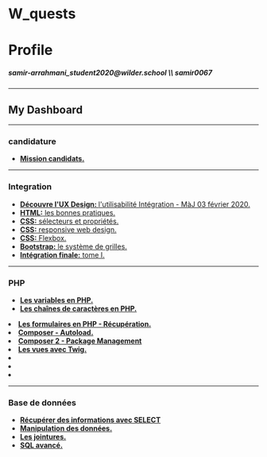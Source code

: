 # W_quests
<h1>Profile</h1>
<h5>samir-arrahmani_student2020@wilder.school \\ samir0067</h5>

<hr>
<h2>My Dashboard</h2>
<hr>

<h3>candidature</h3>
<ul>
    <li>
        <a href="https://github.com/samir0067/W_quests/tree/master/MissionCandidats">
        <strong>Mission candidats.</strong>
        </a> 
    </li>
</ul>
<hr>

<h3>Integration</h3>
<ul>
    <li>
        <a href="https://github.com/samir0067/W_quests/tree/master/Integration/UxDesign">
        <strong>Découvre l'UX Design: </strong>l'utilisabilité Intégration - MàJ 03 février 2020.
        </a> 
    </li>
    <li>
        <a href="https://github.com/samir0067/W_quests/tree/master/Integration/htmlBonnePratique">
        <strong>HTML:</strong> les bonnes pratiques.
        </a>     
        </li>
    <li>
        <a href="https://github.com/samir0067/W_quests/tree/master/Integration/cssS%C3%A9lecteurPropri%C3%A9t%C3%A9">
         <strong>CSS:</strong> sélecteurs et propriétés.
        </a> 
    </li>
    <li>
        <a href="https://github.com/samir0067/W_quests/tree/master/Integration/cssResponsiveDesign">
        <strong>CSS:</strong> responsive web design.
        </a> 
    </li>
    <li>
        <a href="https://github.com/samir0067/W_quests/tree/master/Integration/cssFlexbox">
        <strong>CSS:</strong> Flexbox.
        </a> 
    </li>
    <li>
        <a href="https://github.com/samir0067/W_quests/tree/master/Integration/%20bootstrapSyst%C3%A8meGrille">
        <strong>Bootstrap:</strong> le système de grilles.
        </a> 
    </li>
    <li>
        <a href="https://github.com/samir0067/W_quests/tree/master/Integration/int%C3%A9grationFinaleTome1">
        <strong>Intégration finale:</strong> tome I.
        </a> 
    </li>
</ul>
<hr>

<h3>PHP</h3>
<ul>
    <li>
        <a href="https://github.com/samir0067/W_quests/tree/master/PHP/lesSha%C3%AEnesCaract%C3%A8resPHP">
        <strong>Les variables en PHP.</strong>
        </a>
    </li>
    <li>
        <a href="https://github.com/samir0067/W_quests/tree/master/PHP/lesSha%C3%AEnesCaract%C3%A8resPHP">
        <strong>Les chaînes de caractères en PHP.</strong>
        </a>
    </li>
</ul>
    <li>
        <a href="https://github.com/samir0067/W_quests/tree/master/PHP/lesFormulairesEnPHPRecuperation">
        <strong>Les formulaires en PHP - Récupération.</strong>
        </a>
    </li>
    <li>
        <a href="https://github.com/samir0067/W_quests/tree/master/PHP/ComposerAutoload">
        <strong>Composer - Autoload.</strong>
        </a>
    </li>
    <li>
        <a href="https://github.com/samir0067/W_quests/tree/master/PHP/Composer2PackageManagement">
        <strong>Composer 2 - Package Management</strong>
        </a>
    </li>
    <li>
        <a href="">
        <strong>Les vues avec Twig.</strong>
        </a>
    </li>
    <li>
        <a href="">
        </a>
    </li>
    <li>
        <a href="">
        </a>
    </li>
    <li>
        <a href="">
        </a>
    </li>
<hr>

<h3>Base de données</h3>
<ul>
    <li>
        <a href="https://github.com/samir0067/W_quests/tree/master/Base%20de%20donn%C3%A9es/recupInfoSELECT">
        <strong>Récupérer des informations avec SELECT</strong>
        </a>
    </li>
    <li>
        <a href="https://github.com/samir0067/W_quests/tree/master/Base%20de%20donn%C3%A9es/manipDesDonn%C3%A9es">
        <strong>Manipulation des données.</strong>
        </a>
    </li>
    <li>
        <a href="https://github.com/samir0067/W_quests/tree/master/Base%20de%20donn%C3%A9es/lesJointures">
        <strong>Les jointures.</strong>
        </a>
    </li>
    <li>
        <a href="https://github.com/samir0067/W_quests/tree/master/Base%20de%20donn%C3%A9es/SQLAvanc%C3%A9">
        <strong>SQL avancé.</strong>
        </a>
    </li>
</ul>